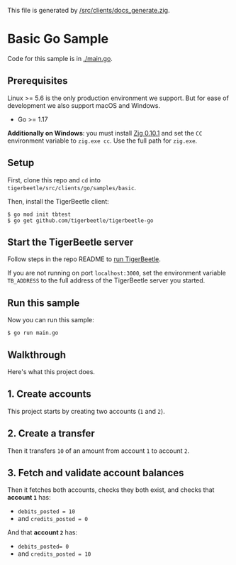 This file is generated by
[/src/clients/docs_generate.zig](/src/clients/docs_generate.zig).

# Basic Go Sample

Code for this sample is in [./main.go](./main.go).

## Prerequisites

Linux >= 5.6 is the only production environment we
support. But for ease of development we also support macOS and Windows.
* Go >= 1.17

**Additionally on Windows**: you must install [Zig
0.10.1](https://ziglang.org/download/#release-0.10.1) and set the
`CC` environment variable to `zig.exe cc`. Use the full path for
`zig.exe`.

## Setup

First, clone this repo and `cd` into `tigerbeetle/src/clients/go/samples/basic`.

Then, install the TigerBeetle client:

```console
$ go mod init tbtest
$ go get github.com/tigerbeetle/tigerbeetle-go
```

## Start the TigerBeetle server

Follow steps in the repo README to [run
TigerBeetle](/README.md#running-tigerbeetle).

If you are not running on port `localhost:3000`, set
the environment variable `TB_ADDRESS` to the full
address of the TigerBeetle server you started.

## Run this sample

Now you can run this sample:

```console
$ go run main.go
```

## Walkthrough

Here's what this project does.

## 1. Create accounts

This project starts by creating two accounts (`1` and `2`).

## 2. Create a transfer

Then it transfers `10` of an amount from account `1` to
account `2`.

## 3. Fetch and validate account balances

Then it fetches both accounts, checks they both exist, and
checks that **account `1`** has:
 * `debits_posted = 10`
 * and `credits_posted = 0`

And that **account `2`** has:
 * `debits_posted= 0`
 * and `credits_posted = 10`

